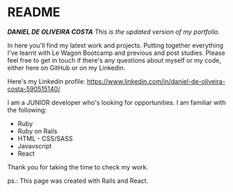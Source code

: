 # README
***DANIEL DE OLIVEIRA COSTA*** *This is the updated version of my portfolio.*

In here you'll find my latest work and projects. Putting together everything I've learnt with Le Wagon Bootcamp and previous and post studies. Please feel free to get in touch if there's any questions about myself or my code, either here on GitHub or on my Linkedin.

Here's my Linkedin profile: https://www.linkedin.com/in/daniel-de-oliveira-costa-590515140/

I am a JUNIOR developer who's looking for opportunities. I am familiar with the following:

- Ruby
- Ruby on Rails
- HTML - CSS/SASS
- Javavscript
- React

Thank you for taking the time to check my work.

ps.: This page was created with Rails and React.
